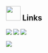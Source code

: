 ## <img height="40" src="https://raw.githubusercontent.com/extgfx/extgfx/master/assets/kyubey.gif"/> Links
[![](https://img.shields.io/badge/Twitter-1DA1F2?style=flat-square&logo=twitter&logoColor=white)](https://twitter.com/AdeptGx)
[![](https://img.shields.io/badge/Telegram-2CA5E0?style=flat-square&logo=telegram&logoColor=white)](https://t.me/extgfx)
[![](https://img.shields.io/badge/Facebook-1877F2?style=flat-square&logo=facebook&logoColor=white)](https://fb.me/extgfx)

[![](https://img.shields.io/badge/Ethereum-3C3C3D?style=flat-square&logo=Ethereum)](https://github.com/extgfx/extgfx/blob/master/crypto.txt) 
